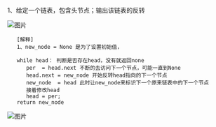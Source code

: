1、给定一个链表，包含头节点；输出该链表的反转

![图片](https://user-images.githubusercontent.com/38878365/180464937-6bb2afe1-7bfb-44e7-ad7b-e3f241c99b43.png)

       [解释]
       1、new_node = None 是为了设置初始值，
       
       while head： 判断是否存在head，没有就返回none
          per  = head.next 不断的去访问下一个节点，可能一直到None
          head.next = new_node 开始反转head指向的下一个节点
          new_node  = head 此时让new_node来标识下一个原来链表中的下一个节点
          接着修改head
          head = per;
       return new_node  
![图片](https://user-images.githubusercontent.com/38878365/180638795-31034a6f-61e9-44a9-b67d-2d22a10c8a8e.png)
